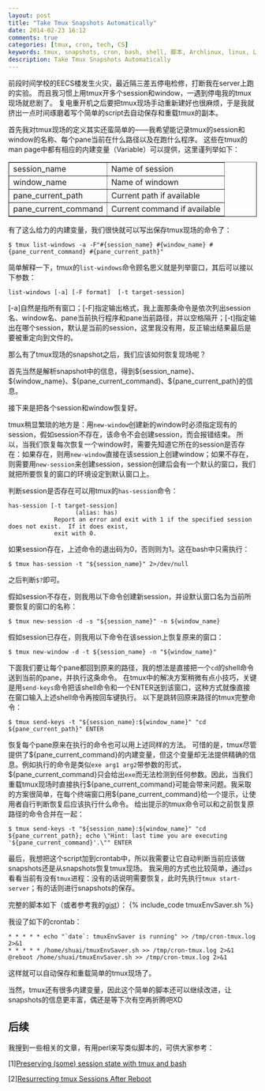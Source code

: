 ```yaml
---
layout: post
title: "Take Tmux Snapshots Automatically"
date: 2014-02-23 16:12
comments: true
categories: [tmux, cron, tech, CS]
keywords: tmux, snapshots, cron, bash, shell, 脚本, Archlinux, linux, Linux, UNIX
description: Take Tmux Snapshots Automatically
---
```

前段时间学校的EECS楼发生火灾，最近隔三差五停电检修，打断我在server上跑的实验。
而且我习惯上用tmux开多个session和window，一遇到停电我的tmux现场就悲剧了。
复电重开机之后要把tmux现场手动重新建好也很麻烦，于是我就挤出一点时间琢磨着写个简单的script去自动保存和重载tmux的副本。

<!-- more -->

首先我对tmux现场的定义其实还蛮简单的——我希望能记录tmux的session和window的名称、每个pane当前在什么路径以及在跑什么程序。
这些在tmux的man page中都有相应的内建变量（Variable）可以提供，这里谨列举如下：
<table border="1" table-layout:fixed>
	<tr>
		<td> session_name </td>
		<td> Name of session </td>
	</tr>
	<tr>
		<td> window_name </td>
		<td> Name of windown </td>
	</tr>
	<tr>
		<td> pane_current_path </td>
		<td> Current path if available </td>   	
	</tr>
	<tr>
		<td> pane_current_command </td>
		<td> Current command if available </td>
	</tr>
</table>

有了这么给力的内建变量，我们很快就可以写出保存tmux现场的命令了：
```
$ tmux list-windows -a -F"#{session_name} #{window_name} #{pane_current_command} #{pane_current_path}"
```

简单解释一下，tmux的```list-windows```命令顾名思义就是列举窗口，其后可以接以下参数：
```
list-windows [-a] [-F format]  [-t target-session]
```
[-a]自然是指所有窗口；[-F]指定输出格式，我上面那条命令是依次列出session名、window名、pane当前执行程序和pane当前路径，并以空格隔开；[-t]指定输出在哪个session，默认是当前的session，这里我没有用，反正输出结果最后是要被重定向到文件的。

那么有了tmux现场的snapshot之后，我们应该如何恢复现场呢？

首先当然是解析snapshot中的信息，得到\${session\_name}、\${window\_name}、\${pane\_current\_command}、\${pane\_current\_path}的信息。

接下来是把各个session和window恢复好。

tmux稍显繁琐的地方是：用```new-window```创建新的window时必须指定现有的session，假如session不存在，该命令不会创建session，而会报错结束。
所以，当我们恢复每次恢复一个window时，需要先知道它所在的session是否存在：如果存在，则用```new-window```直接在该session上创建window；如果不存在，则需要用```new-session```来创建session，session创建后会有一个默认的窗口，我们就把所要恢复的窗口的环境设定到默认窗口上。

判断session是否存在可以用tmux的```has-session```命令：
```
has-session [-t target-session]
                   (alias: has)
             Report an error and exit with 1 if the specified session does not exist.  If it does exist,
             exit with 0.
```
如果session存在，上述命令的退出码为0，否则则为1。这在bash中只需执行：
```
$ tmux has-session -t "${session_name}" 2>/dev/null
```
之后判断```$?```即可。

假如session不存在，则我用以下命令创建新session，并设默认窗口名为当前所要恢复的窗口的名称：
```
$ tmux new-session -d -s "${session_name}" -n ${window_name}
```

假如session已存在，则我用以下命令在该session上恢复原来的窗口：
```
$ tmux new-window -d -t ${session_name} -n "${window_name}"
```

下面我们要让每个pane都回到原来的路径，我的想法是直接把一个```cd```的shell命令送到当前的pane，并执行这条命令。
在tmux中的解决方案稍微有点小技巧，关键是用```send-keys```命令把该shell命令和一个ENTER送到该窗口，这种方式就像直接在窗口输入上述shell命令再按回车键执行。
以下是跳转回原来路径的tmux完整命令：
```
$ tmux send-keys -t "${session_name}:${window_name}" "cd ${pane_current_path}" ENTER
```

恢复每个pane原来在执行的命令也可以用上述同样的方法。
可惜的是，tmux尽管提供了\${pane\_current\_command}的内建变量，但这个变量却无法提供精确的信息。例如执行的命令是类似```exe arg1 arg2```带参数的形式，\${pane\_current\_command}只会给出```exe```而无法检测到任何参数。因此，当我们重载tmux现场时直接执行\${pane\_current\_command}可能会带来问题。我采取的方案很简单，在每个终端窗口用\${pane\_current\_command}给一个提示，让使用者自行判断恢复后应该执行什么命令。
给出提示的tmux命令可以和之前恢复原路径的命令合并在一起：
```
$ tmux send-keys -t "${session_name}:${window_name}" "cd ${pane_current_path}; echo \"Hint: last time you are executing '${pane_current_command}'.\"" ENTER
```

最后，我想把这个script加到crontab中，所以我需要让它自动判断当前应该做snapshots还是从snapshots恢复tmux现场。
我采用的方式也比较简单，通过```ps```看看当前有没有```tmux```进程：没有的话说明需要恢复，此时先执行```tmux start-server```；有的话则进行snapshots的保存。

完整的脚本如下（或者参考我的[gist](https://gist.github.com/yszheda/9138288)）：
{% include_code tmuxEnvSaver.sh %}

我设了如下的crontab：
```
* * * * * echo "`date`: tmuxEnvSaver is running" >> /tmp/cron-tmux.log 2>&1
* * * * * /home/shuai/tmuxEnvSaver.sh >> /tmp/cron-tmux.log 2>&1
@reboot /home/shuai/tmuxEnvSaver.sh >> /tmp/cron-tmux.log 2>&1
```

这样就可以自动保存和重载简单的tmux现场了。

当然，tmux还有很多内建变量，因此这个简单的脚本还可以继续改进，让snapshots的信息更丰富，偶还是等下次有空再折腾吧XD

## 后续 ##
我搜到一些相关的文章，有用perl来写类似脚本的，可供大家参考：

[1][Preserving (some) session state with tmux and bash](http://blog.edsantiago.com/articles/tmux-session-preserve/)

[2][Resurrecting tmux Sessions After Reboot](http://brainscraps.wikia.com/wiki/Resurrecting_tmux_Sessions_After_Reboot)
